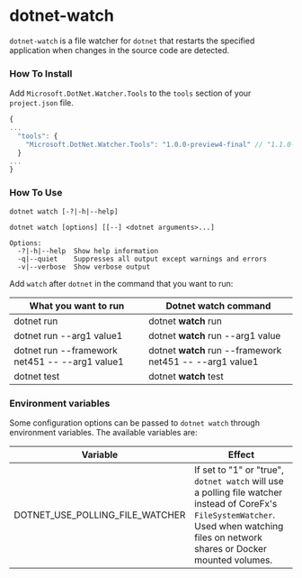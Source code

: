 dotnet-watch
============
`dotnet-watch` is a file watcher for `dotnet` that restarts the specified application when changes in the source code are detected.

### How To Install

Add `Microsoft.DotNet.Watcher.Tools` to the `tools` section of your `project.json` file.

```js
{
...
  "tools": {
    "Microsoft.DotNet.Watcher.Tools": "1.0.0-preview4-final" // "1.1.0-preview4-final" for .NET Core 1.1.0
  }
...
}
```

### How To Use

    dotnet watch [-?|-h|--help]

    dotnet watch [options] [[--] <dotnet arguments>...]

    Options:
      -?|-h|--help  Show help information
      -q|--quiet    Suppresses all output except warnings and errors
      -v|--verbose  Show verbose output

Add `watch` after `dotnet` in the command that you want to run:

| What you want to run                           | Dotnet watch command                                     |
| ---------------------------------------------- | -------------------------------------------------------- |
| dotnet run                                     | dotnet **watch** run                                     |
| dotnet run --arg1 value1                       | dotnet **watch** run --arg1 value                        |
| dotnet run --framework net451 -- --arg1 value1 | dotnet **watch** run --framework net451 -- --arg1 value1 |
| dotnet test                                    | dotnet **watch** test                                    |

### Environment variables

Some configuration options can be passed to `dotnet watch` through environment variables. The available variables are:

| Variable                                       | Effect                                                   |
| ---------------------------------------------- | -------------------------------------------------------- |
| DOTNET_USE_POLLING_FILE_WATCHER                | If set to "1" or "true", `dotnet watch` will use a polling file watcher instead of CoreFx's `FileSystemWatcher`. Used when watching files on network shares or Docker mounted volumes.                       |
